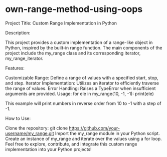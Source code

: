 # own-range-method-using-oops
Project Title: Custom Range Implementation in Python

Description:

This project provides a custom implementation of a range-like object in Python, inspired by the built-in range function. The main components of the project include the my_range class and its corresponding iterator, my_range_iterator.

Features:

Customizable Range: Define a range of values with a specified start, stop, and step.
Iterator Implementation: Utilizes an iterator to efficiently traverse the range of values.
Error Handling: Raises a TypeError when insufficient arguments are provided.
Usage:
for ele in my_range(10, -1, -1):
    print(ele)

This example will print numbers in reverse order from 10 to -1 with a step of -1.

How to Use:

Clone the repository: git clone https://github.com/your-username/my_range.git
Import the my_range module in your Python script.
Create an instance of my_range and iterate over the values using a for loop.
Feel free to explore, contribute, and integrate this custom range implementation into your Python projects!
